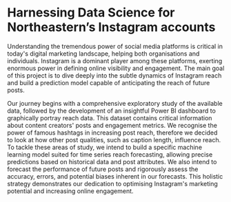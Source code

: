 # Harnessing Data Science for Northeastern’s Instagram accounts

Understanding the tremendous power of social media platforms is critical in today's digital marketing landscape, helping both organisations and individuals. Instagram is a dominant player among these platforms, exerting enormous power in defining online visibility and engagement. The main goal of this project is to dive deeply into the subtle dynamics of Instagram reach and build a prediction model capable of anticipating the reach of future posts.

Our journey begins with a comprehensive exploratory study of the available data, followed by the development of an insightful Power BI dashboard to graphically portray reach data. This dataset contains critical information about content creators' posts and engagement metrics. We recognise the power of famous hashtags in increasing post reach, therefore we decided to look at how other post qualities, such as caption length, influence reach. To tackle these areas of study, we intend to build a specific machine learning model suited for time series reach forecasting, allowing precise predictions based on historical data and post attributes. We also intend to forecast the performance of future posts and rigorously assess the accuracy, errors, and potential biases inherent in our forecasts. This holistic strategy demonstrates our dedication to optimising Instagram's marketing potential and increasing online engagement.
